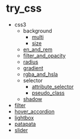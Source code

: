 # try_css
- css3
  - background
    - [multi](https://htmlpreview.github.io/?https://github.com/knz21/try_css/blob/master/css3/background/multi.html)
    - [size](https://htmlpreview.github.io/?https://github.com/knz21/try_css/blob/master/css3/background/size.html)
  - [en_and_rem](https://htmlpreview.github.io/?https://github.com/knz21/try_css/blob/master/css3/em_and_rem/index.html)
  - [filter_and_opacity](https://htmlpreview.github.io/?https://github.com/knz21/try_css/blob/master/css3/filter_and_opacity/index.html)
  - [radius](https://htmlpreview.github.io/?https://github.com/knz21/try_css/blob/master/css3/radius/index.html)
  - [gradient](https://htmlpreview.github.io/?https://github.com/knz21/try_css/blob/master/css3/gradient/index.html)
  - [rgba_and_hsla](https://htmlpreview.github.io/?https://github.com/knz21/try_css/blob/master/css3/rgba_and_hsla/index.html)
  - selector
    - [attribute_selector](https://htmlpreview.github.io/?https://github.com/knz21/try_css/blob/master/css3/selector/attribute_selector.html)
    - [pseudo_class](https://htmlpreview.github.io/?https://github.com/knz21/try_css/blob/master/css3/selector/pseudo_class.html)
  - [shadow](https://htmlpreview.github.io/?https://github.com/knz21/try_css/blob/master/css3/shadow/index.html)
- [filter](https://htmlpreview.github.io/?https://github.com/knz21/try_css/blob/master/filter/index.html)
- [hover_accordion](https://htmlpreview.github.io/?https://github.com/knz21/try_css/blob/master/hover_accordion/index.html)
- [lightbox](https://htmlpreview.github.io/?https://github.com/knz21/try_css/blob/master/lightbox/index.html)
- [patapata](https://htmlpreview.github.io/?https://github.com/knz21/try_css/blob/master/patapata/index.html)
- [slider](https://htmlpreview.github.io/?https://github.com/knz21/try_css/blob/master/slider/index.html)
